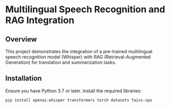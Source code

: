# Multilingual Speech Recognition and RAG Integration

## Overview
This project demonstrates the integration of a pre-trained multilingual speech recognition model (Whisper) with RAG (Retrieval-Augmented Generation) for translation and summarization tasks.

## Installation
Ensure you have Python 3.7 or later. Install the required libraries:
```bash
pip install openai-whisper transformers torch datasets faiss-cpu
